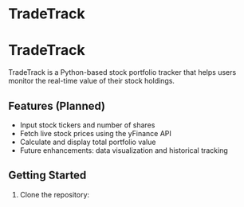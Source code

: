 # TradeTrack

# TradeTrack

TradeTrack is a Python-based stock portfolio tracker that helps users monitor the real-time value of their stock holdings.

## Features (Planned)
- Input stock tickers and number of shares
- Fetch live stock prices using the yFinance API
- Calculate and display total portfolio value
- Future enhancements: data visualization and historical tracking

## Getting Started
1. Clone the repository:
